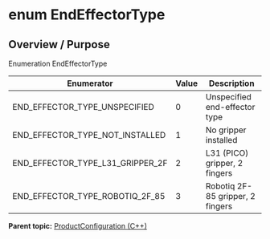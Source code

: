 # enum EndEffectorType

## Overview / Purpose

Enumeration EndEffectorType

|Enumerator|Value|Description|
|----------|-----|-----------|
|END\_EFFECTOR\_TYPE\_UNSPECIFIED|0|Unspecified end-effector type|
|END\_EFFECTOR\_TYPE\_NOT\_INSTALLED|1|No gripper installed|
|END\_EFFECTOR\_TYPE\_L31\_GRIPPER\_2F|2|L31 \(PICO\) gripper, 2 fingers|
|END\_EFFECTOR\_TYPE\_ROBOTIQ\_2F\_85|3|Robotiq 2F-85 gripper, 2 fingers|

**Parent topic:** [ProductConfiguration \(C++\)](../../summary_pages/ProductConfiguration.md)

